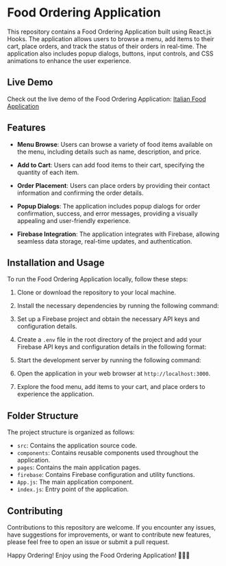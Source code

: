 # Food Ordering Application

This repository contains a Food Ordering Application built using React.js Hooks. The application allows users to browse a menu, add items to their cart, place orders, and track the status of their orders in real-time. The application also includes popup dialogs, buttons, input controls, and CSS animations to enhance the user experience.

## Live Demo

Check out the live demo of the Food Ordering Application: [Italian Food Application](https://italian-food-application.netlify.app/)

## Features

- **Menu Browse**: Users can browse a variety of food items available on the menu, including details such as name, description, and price.

- **Add to Cart**: Users can add food items to their cart, specifying the quantity of each item.

- **Order Placement**: Users can place orders by providing their contact information and confirming the order details.

- **Popup Dialogs**: The application includes popup dialogs for order confirmation, success, and error messages, providing a visually appealing and user-friendly experience.

- **Firebase Integration**: The application integrates with Firebase, allowing seamless data storage, real-time updates, and authentication.

## Installation and Usage

To run the Food Ordering Application locally, follow these steps:

1. Clone or download the repository to your local machine.

2. Install the necessary dependencies by running the following command:

3. Set up a Firebase project and obtain the necessary API keys and configuration details.

4. Create a `.env` file in the root directory of the project and add your Firebase API keys and configuration details in the following format:

5. Start the development server by running the following command:

6. Open the application in your web browser at `http://localhost:3000`.

7. Explore the food menu, add items to your cart, and place orders to experience the application.

## Folder Structure

The project structure is organized as follows:

- `src`: Contains the application source code.
- `components`: Contains reusable components used throughout the application.
- `pages`: Contains the main application pages.
- `firebase`: Contains Firebase configuration and utility functions.
- `App.js`: The main application component.
- `index.js`: Entry point of the application.

## Contributing

Contributions to this repository are welcome. If you encounter any issues, have suggestions for improvements, or want to contribute new features, please feel free to open an issue or submit a pull request.

Happy Ordering! Enjoy using the Food Ordering Application! 🍔🍕🥗
